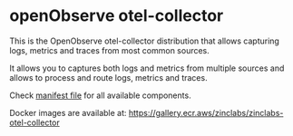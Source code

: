 # openObserve otel-collector

This is the OpenObserve otel-collector distribution that allows capturing logs, metrics and traces from most common sources.

It allows you to captures both logs and metrics from multiple sources and allows to process and route logs, metrics and traces.

Check [manifest file](manifest.yaml) for all available components.

Docker images are available at: https://gallery.ecr.aws/zinclabs/zinclabs-otel-collector

